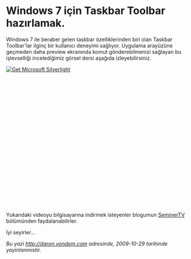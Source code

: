 # Windows 7 için Taskbar Toolbar hazırlamak.
Windows 7 ile beraber gelen taskbar özelliklerinden biri olan Taskbar
Toolbar'lar ilginç bir kullanıcı deneyimi sağlıyor. Uygulama arayüzüne
geçmeden daha preview ekranında komut gönderebilmenizi sağlayan bu
işlevselliği incelediğimiz görsel dersi aşağıda izleyebilirsiniz.

<div style="width:512px;height:384px;">

[![Get Microsoft
Silverlight](http://go2.microsoft.com/fwlink/?LinkId=108181)](http://go2.microsoft.com/fwlink/?LinkID=124807)

</div>

Yukarıdaki videoyu bilgisayarına indirmek isteyenler blogumun
[SeminerTV](http://daron.yondem.com/tr/formatpage.aspx?path=seminertv.format.html#GorselDersler)
bölümünden faydalanabilirler.

İyi seyirler...



*Bu yazi http://daron.yondem.com adresinde, 2009-10-29 tarihinde yayinlanmistir.*
